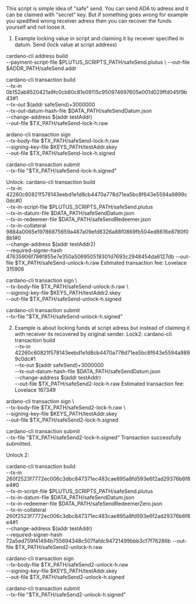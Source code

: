 This script is simple idea of "safe" send. You can send ADA to adress and it can be claimed with "secret" key. But if something goes wrong for example you spedified wrong receiver adress then you can recover the funds yourself and not loose it.

1. Example locking value in script and claiming it by receiver specified in datum.
Send (lock value at script address)

cardano-cli address build \
--payment-script-file $PLUTUS_SCRIPTS_PATH/safeSend.plutus \ 
--out-file $ADDR_PATH/safeSend.addr

cardano-cli transaction build \
--tx-in 0b152ab8520421a9fc0cb80c81e09115c950974697605e001d029ffd045f9b43#1 \
--tx-out $(addr safeSend)+3000000 \
--tx-out-datum-hash-file $DATA_PATH/safeSendDatum.json \
--change-address $(addr testAddr) \
--out-file $TX_PATH/safeSend-lock-h.raw

ardano-cli transaction sign \
--tx-body-file $TX_PATH/safeSend-lock-h.raw \
--signing-key-file $KEYS_PATH/testAddr.skey \
--out-file $TX_PATH/safeSend-lock-h.signed

cardano-cli transaction submit \
--tx-file "$TX_PATH/safeSend-lock-h.signed"


Unlock:
cardano-cli transaction build \
--tx-in 42260c60821f578143eebd1e1d8cb4470a778d71ea5bc8f643e5594a9899c0dc#0 \
--tx-in-script-file $PLUTUS_SCRIPTS_PATH/safeSend.plutus \
--tx-in-datum-file $DATA_PATH/safeSendDatum.json \
--tx-in-redeemer-file $DATA_PATH/safeSendRedeemer.json \
--tx-in-collateral 9884a0065e19786875659a487a09efd8326a88f0869fb504ed8616e8780f08b1#0 \
--change-address $(addr testAddr2) \
--required-signer-hash 47635906f786f855e7e350a506950519301d7693c2948454da6127db --out-file $TX_PATH/safeSend-unlock-h.raw
Estimated transaction fee: Lovelace 315906

cardano-cli transaction sign \  
--tx-body-file $TX_PATH/safeSend-unlock-h.raw \                             
--signing-key-file $KEYS_PATH/testAddr2.skey \
--out-file $TX_PATH/safeSend-unlock-h.signed

cardano-cli transaction submit \
--tx-file "$TX_PATH/safeSend-unlock-h.signed"                               

2. Example is about locking funds at script adress but instead of claiming it with receiver its recovered by original sender.
Lock2: 
cardano-cli transaction build \
--tx-in 42260c60821f578143eebd1e1d8cb4470a778d71ea5bc8f643e5594a9899c0dc#1 \
--tx-out $(addr safeSend)+3000000 \
--tx-out-datum-hash-file $DATA_PATH/safeSendDatum.json \
--change-address $(addr testAddr) \
--out-file $TX_PATH/safeSend2-lock-h.raw
Estimated transaction fee: Lovelace 167349

ardano-cli transaction sign \                                            
--tx-body-file $TX_PATH/safeSend2-lock-h.raw \                                         
--signing-key-file $KEYS_PATH/testAddr.skey \
--out-file $TX_PATH/safeSend2-lock-h.signed

cardano-cli transaction submit \
--tx-file "$TX_PATH/safeSend2-lock-h.signed"
Transaction successfully submitted.

Unlock 2:

cardano-cli transaction build \
--tx-in 260f2523f7772ec006c3dbc847371ec483cae895a8fd593e6f2ad29376b6f8e4#0 \
--tx-in-script-file $PLUTUS_SCRIPTS_PATH/safeSend.plutus \
--tx-in-datum-file $DATA_PATH/safeSendDatum.json \
--tx-in-redeemer-file $DATA_PATH/safeSendRedeemerZero.json \
--tx-in-collateral 260f2523f7772ec006c3dbc847371ec483cae895a8fd593e6f2ad29376b6f8e4#1 \
--change-address $(addr testAddr) \
--required-signer-hash 72a5ed759f41494b755694348c507fafdc94721499bbb3cf7f76286b --out-file $TX_PATH/safeSend2-unlock-h.raw

cardano-cli transaction sign \
--tx-body-file $TX_PATH/safeSend2-unlock-h.raw \
--signing-key-file $KEYS_PATH/testAddr.skey \
--out-file $TX_PATH/safeSend2-unlock-h.signed

cardano-cli transaction submit \
--tx-file "$TX_PATH/safeSend2-unlock-h.signed"